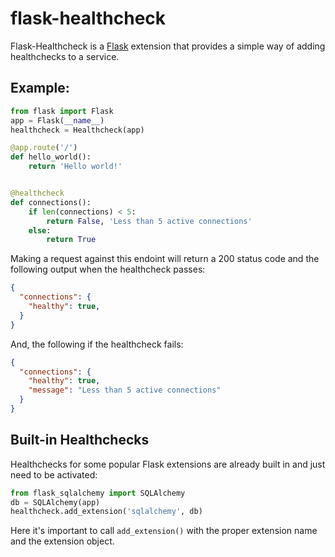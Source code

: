 # flask-healthcheck
Flask-Healthcheck is a [Flask](http://flask.pocoo.org/) extension that provides
a simple way of adding healthchecks to a service.

## Example:
```python
from flask import Flask
app = Flask(__name__)
healthcheck = Healthcheck(app)

@app.route('/')
def hello_world():
    return 'Hello world!'


@healthcheck
def connections():
    if len(connections) < 5:
        return False, 'Less than 5 active connections'
    else:
        return True
```

Making a request against this endoint will return a 200 status code and the
following output when the healthcheck passes:
```json
{
  "connections": {
    "healthy": true,
  }
}
```

And, the following if the healthcheck fails:
```json
{
  "connections": {
    "healthy": true,
    "message": "Less than 5 active connections"
  }
}
```

## Built-in Healthchecks
Healthchecks for some popular Flask extensions are already built in and just
need to be activated:
```python
from flask_sqlalchemy import SQLAlchemy
db = SQLAlchemy(app)
healthcheck.add_extension('sqlalchemy', db)
```
Here it's important to call `add_extension()` with the proper extension name
and the extension object.

